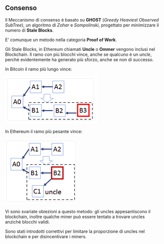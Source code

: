 ## Consenso

Il Meccanismo di consenso è basato su **GHOST** (_Greedy Heaviest Observed SubTree_), un algoritmo di _Zohar_ e _Sompolinski_, progettato per minimizzare il numero di **Stale Blocks**.

E' comunque un metodo nella categoria **Proof of Work**.

Gli Stale Blocks, in Ethereum chiamati **Uncle** o **Ommer** vengono inclusi nel Blockchain. Il ramo con più blocchi vince, anche se qualcuno è un _uncle_, perchè evidentemente ha generato più sforzo, anche se non di successo.

In Bitcoin il ramo più lungo vince:

![Consbit](../gitbook/images/consbit.png)

In Ethereum il ramo più pesante vince:

![Conseth](../gitbook/images/conseth.png)

Vi sono svariate obiezioni a questo metodo: gli uncles appesantiscono il blockchain, inoltre qualche miner può essere tentato a trovare uncles anzichè blocchi validi.

Sono stati introdotti correttivi per limitare la proporzione di uncles nel blockchain e per disincentivare i miners.
